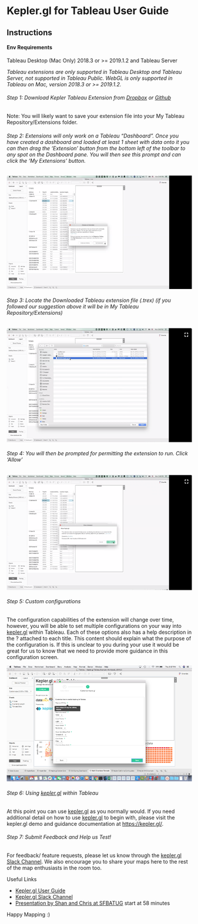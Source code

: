 # Kepler.gl for Tableau User Guide

## Instructions

#### Env Requirements
Tableau Desktop (Mac Only) 2018.3 or >= 2019.1.2 and Tableau Server

*Tableau extensions are only supported in Tableau Desktop and Tableau Server, not supported in Tableau Public. WebGL is only supported in Tableau on Mac, version 2018.3 or >= 2019.1.2.*

###### Step 1: Download Kepler Tableau Extension from [Dropbox](https://www.dropbox.com/s/ubvopxvjo2dencv/datablick-kepler-gl.trex.zip?dl=0) or [Github](https://github.com/uber/kepler.gl-tableau/tree/master/public)

Note: You will likely want to save your extension file into your My Tableau Repository/Extensions folder.

###### Step 2: Extensions will only work on a Tableau “Dashboard”. Once you have created a dashboard and loaded at least 1 sheet with data onto it you can then drag the ‘Extension’ button from the bottom left of the toolbar to any spot on the Dashboard pane. You will then see this prompt and can click the ‘My Extensions’ button.

![Tableau Dashboard 1](Picture1.png)

###### Step 3: Locate the Downloaded Tableau extension file (.trex) (if you followed our suggestion above it will be in My Tableau Repository/Extensions)

![Tableau Dashboard 2](Picture2.png)

###### Step 4: You will then be prompted for permitting the extension to run. Click ‘Allow’

![Tableau Dashboard 3](Picture3.png)

###### Step 5: Custom configurations

The configuration capabilities of the extension will change over time, however, you will be able to set multiple configurations on your way into [kepler.gl](https://kepler.gl/) within Tableau. Each of these options also has a help description in the ? attached to each title. This content should explain what the purpose of the configuration is. If this is unclear to you during your use it would be great for us to know that we need to provide more guidance in this configuration screen. 

![Tableau Dashboard 4](Picture4.png)

###### Step 6: Using [kepler.gl](https://kepler.gl/) within Tableau

At this point you can use [kepler.gl](https://kepler.gl/) as you normally would. If you need additional detail on how to use [kepler.gl](https://kepler.gl/) to begin with, please visit the kepler.gl demo and guidance documentation at https://kepler.gl/. 


###### Step 7: Submit Feedback and Help us Test!

For feedback/ feature requests, please let us know through the [kepler.gl Slack Channel](https://github.com/keplergl/kepler.gl/issues/643). We also encourage you to share your maps here to the rest of the map enthusiasts in the room too.

Useful Links

- [Kepler.gl User Guide](https://github.com/keplergl/kepler.gl/blob/master/docs/user-guides/a-introduction.md)
- [Kepler.gl Slack Channel](https://github.com/keplergl/kepler.gl/issues/643)
- [Presentation by Shan and Chris at SFBATUG](https://vimeo.com/332524556/36fd0b2cbe) start at 58 minutes

Happy Mapping :)
